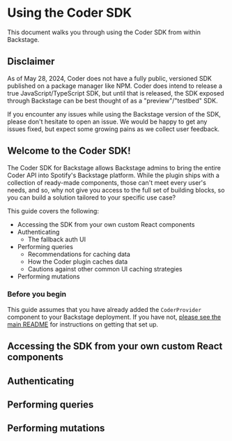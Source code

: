 # Using the Coder SDK

This document walks you through using the Coder SDK from within Backstage.

## Disclaimer

As of May 28, 2024, Coder does not have a fully public, versioned SDK
published on a package manager like NPM. Coder does intend to release a true
JavaScript/TypeScript SDK, but until that is released, the SDK exposed through
Backstage can be best thought of as a "preview"/"testbed" SDK.

If you encounter any issues while using the Backstage version of the SDK,
please don't hesitate to open an issue. We would be happy to get any issues
fixed, but expect some growing pains as we collect user feedback.

## Welcome to the Coder SDK!

The Coder SDK for Backstage allows Backstage admins to bring the entire Coder
API into Spotify's Backstage platform. While the plugin ships with a collection
of ready-made components, those can't meet every user's needs, and so, why not
give you access to the full set of building blocks, so you can build a solution
tailored to your specific use case?

This guide covers the following:

- Accessing the SDK from your own custom React components
- Authenticating
  - The fallback auth UI
- Performing queries
  - Recommendations for caching data
  - How the Coder plugin caches data
  - Cautions against other common UI caching strategies
- Performing mutations

### Before you begin

This guide assumes that you have already added the `CoderProvider` component to
your Backstage deployment. If you have not,
[please see the main README](../../README.md#setup) for instructions on getting
that set up.

## Accessing the SDK from your own custom React components

## Authenticating

## Performing queries

## Performing mutations
